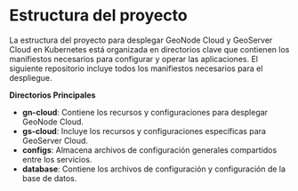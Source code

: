# Estructura del proyecto

La estructura del proyecto para desplegar GeoNode Cloud y GeoServer Cloud en Kubernetes está organizada en directorios clave que contienen los manifiestos necesarios para configurar y operar las aplicaciones. El siguiente repositorio incluye todos los manifiestos necesarios para el despliegue.

**Directorios Principales**

* **gn-cloud**: Contiene los recursos y configuraciones para desplegar GeoNode Cloud. 
* **gs-cloud**: Incluye los recursos y configuraciones específicas para GeoServer Cloud. 
* **configs**: Almacena archivos de configuración generales compartidos entre los servicios. 
* **database**: Contiene los archivos de configuración y configuración de la base de datos.
